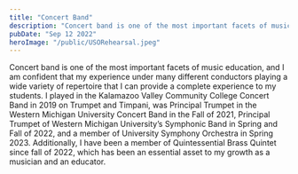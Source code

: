 ```yaml
---
title: "Concert Band"
description: "Concert band is one of the most important facets of music education, and I am confident that my experience under many different conductors playing a wide variety of repertoire that I can provide a complete experience to my students."
pubDate: "Sep 12 2022"
heroImage: "/public/USORehearsal.jpeg"
---
```


Concert band is one of the most important facets of music education, and I am confident that my experience under many different conductors playing a wide variety of repertoire that I can provide a complete experience to my students. I played in the Kalamazoo Valley Community College Concert Band in 2019 on Trumpet and Timpani, was Principal Trumpet in the Western Michigan University Concert Band in the Fall of 2021, Principal Trumpet of Western Michigan University’s Symphonic Band in Spring and Fall of 2022, and a member of University Symphony Orchestra in Spring 2023. Additionally, I have been a member of Quintessential Brass Quintet since fall of 2022, which has been an essential asset to my growth as a musician and an educator.